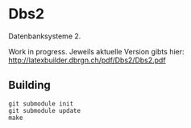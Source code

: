 Dbs2
=====

Datenbanksysteme 2.

Work in progress. Jeweils aktuelle Version gibts hier: http://latexbuilder.dbrgn.ch/pdf/Dbs2/Dbs2.pdf

Building
--------

    git submodule init
    git submodule update
    make
